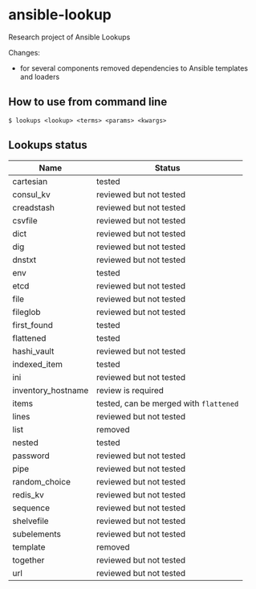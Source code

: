 # ansible-lookup

Research project of Ansible Lookups 

Changes:
- for several components removed dependencies to Ansible templates and loaders


## How to use from command line

```shell
$ lookups <lookup> <terms> <params> <kwargs> 
```

## Lookups status

Name                |   Status                     
------------------- | ---------------------------- 
cartesian           |   tested
consul_kv           |   reviewed but not tested
creadstash          |   reviewed but not tested 
csvfile             |   reviewed but not tested
dict                |   reviewed but not tested
dig                 |   reviewed but not tested
dnstxt              |   reviewed but not tested
env                 |   tested
etcd                |   reviewed but not tested
file                |   reviewed but not tested
fileglob            |   reviewed but not tested
first_found         |   tested
flattened           |   tested
hashi_vault         |   reviewed but not tested
indexed_item        |   tested
ini                 |   reviewed but not tested
inventory_hostname  |   review is required
items               |   tested, can be merged with `flattened`
lines               |   reviewed but not tested
list                |   removed
nested              |   tested
password            |   reviewed but not tested
pipe                |   reviewed but not tested
random_choice       |   reviewed but not tested
redis_kv            |   reviewed but not tested
sequence            |   reviewed but not tested
shelvefile          |   reviewed but not tested
subelements         |   reviewed but not tested
template            |   removed
together            |   reviewed but not tested
url                 |   reviewed but not tested

